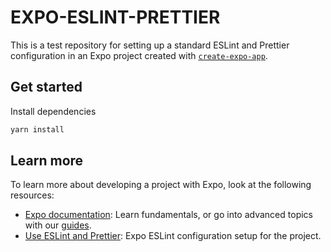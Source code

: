# EXPO-ESLINT-PRETTIER

This is a test repository for setting up a standard ESLint and Prettier configuration in an Expo project created with [`create-expo-app`](https://www.npmjs.com/package/create-expo-app).

## Get started

Install dependencies

```bash
yarn install
```

## Learn more

To learn more about developing a project with Expo, look at the following resources:

- [Expo documentation](https://docs.expo.dev/): Learn fundamentals, or go into advanced topics with our [guides](https://docs.expo.dev/guides).
- [Use ESLint and Prettier](https://docs.expo.dev/guides/using-eslint/): Expo ESLint configuration setup for the project.
